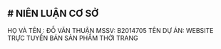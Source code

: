 <h2># NIÊN LUẬN CƠ SỞ</h2>
HỌ VÀ TÊN : ĐỖ VĂN THUẬN
MSSV: B2014705
TÊN DỰ ÁN: WEBSITE TRỰC TUYẾN BÁN SẢN PHẨM THỜI TRANG
